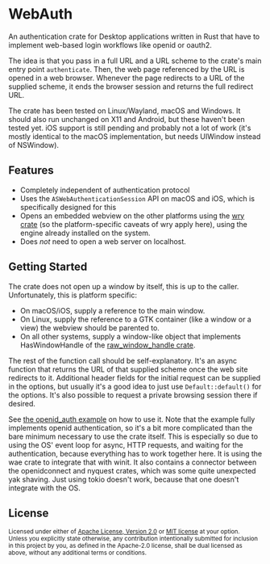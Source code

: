 # WebAuth

An authentication crate for Desktop applications written in Rust that have to implement web-based login workflows like openid or oauth2.

The idea is that you pass in a full URL and a URL scheme to the crate's main entry point `authenticate`. Then, the web page referenced by the URL is opened in a web browser. Whenever the page redirects to a URL of the supplied scheme, it ends the browser session and returns the full redirect URL.

The crate has been tested on Linux/Wayland, macOS and Windows. It should also run unchanged on X11 and Android, but these haven't been tested yet. iOS support is still pending and probably not a lot of work (it's mostly identical to the macOS implementation, but needs UIWindow instead of NSWindow).

## Features

- Completely independent of authentication protocol
- Uses the `ASWebAuthenticationSession` API on macOS and iOS, which is specifically designed for this
- Opens an embedded webview on the other platforms using the [wry crate](https://github.com/tauri-apps/wry) (so the platform-specific caveats of wry apply here), using the engine already installed on the system.
- Does *not* need to open a web server on localhost.

## Getting Started

The crate does not open up a window by itself, this is up to the caller. Unfortunately, this is platform specific:

* On macOS/iOS, supply a reference to the main window.
* On Linux, supply the reference to a GTK container (like a window or a view) the webview should be parented to.
* On all other systems, supply a window-like object that implements HasWindowHandle of the [raw_window_handle crate](https://github.com/rust-windowing/raw-window-handle).

The rest of the function call should be self-explanatory. It's an async function that returns the URL of that supplied scheme once the web site redirects to it. Additional header fields for the initial request can be supplied in the options, but usually it's a good idea to just use `Default::default()` for the options. It's also possible to request a private browsing session there if desired.

See [the openid_auth example](examples/openid_auth.rs) on how to use it. Note that the example fully implements openid authentication, so it's a bit more complicated than the bare minimum necessary to use the crate itself. This is especially so due to using the OS' event loop for async, HTTP requests, and waiting for the authentication, because everything has to work together here. It is using the wae crate to integrate that with winit. It also contains a connector between the openidconnect and nyquest crates, which was some quite unexpected yak shaving. Just using tokio doesn't work, because that one doesn't integrate with the OS.

## License

<sup>
Licensed under either of <a href="LICENSE-APACHE">Apache License, Version 2.0</a> or <a href="LICENSE-MIT">MIT license</a> at your option.
</sup>

<br>

<sub>
Unless you explicitly state otherwise, any contribution intentionally submitted for inclusion in this project by you, as defined in the Apache-2.0 license, shall be dual licensed as above, without any additional terms or conditions.
</sub>
